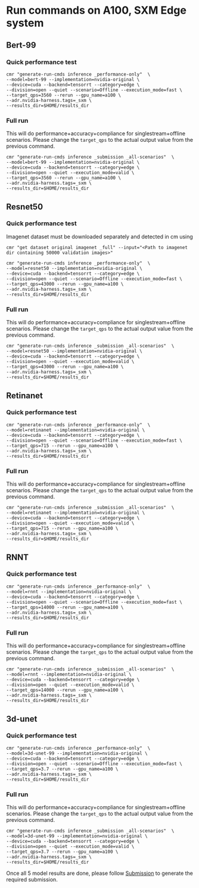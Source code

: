 # Run commands on A100, SXM Edge system

## Bert-99

### Quick performance test
```
cmr "generate-run-cmds inference _performance-only"  \
--model=bert-99 --implementation=nvidia-original \
--device=cuda --backend=tensorrt --category=edge \
--division=open --quiet --scenario=Offline --execution_mode=fast \
--target_qps=3560 --rerun --gpu_name=a100 \
--adr.nvidia-harness.tags=_sxm \
--results_dir=$HOME/results_dir
```

### Full run
This will do performance+accuracy+compliance for singlestream+offline scenarios. Please change the `target_qps` to the actual output value from the previous command.

```
cmr "generate-run-cmds inference _submission _all-scenarios"  \
--model=bert-99 --implementation=nvidia-original \
--device=cuda --backend=tensorrt --category=edge \
--division=open --quiet --execution_mode=valid \
--target_qps=3560 --rerun --gpu_name=a100 \
--adr.nvidia-harness.tags=_sxm \
--results_dir=$HOME/results_dir
```

## Resnet50

### Quick performance test

Imagenet dataset must be downloaded separately and detected in cm using 
```
cmr "get dataset original imagenet _full" --input="<Path to imagenet dir containing 50000 validation images>"
```

```
cmr "generate-run-cmds inference _performance-only"  \
--model=resnet50 --implementation=nvidia-original \
--device=cuda --backend=tensorrt --category=edge \
--division=open --quiet --scenario=Offline --execution_mode=fast \
--target_qps=43000 --rerun --gpu_name=a100 \
--adr.nvidia-harness.tags=_sxm \
--results_dir=$HOME/results_dir
```

### Full run
This will do performance+accuracy+compliance for singlestream+offline scenarios. Please change the `target_qps` to the actual output value from the previous command.

```
cmr "generate-run-cmds inference _submission _all-scenarios"  \
--model=resnet50 --implementation=nvidia-original \
--device=cuda --backend=tensorrt --category=edge \
--division=open --quiet --execution_mode=valid \
--target_qps=43000 --rerun --gpu_name=a100 \
--adr.nvidia-harness.tags=_sxm \
--results_dir=$HOME/results_dir
```

## Retinanet

### Quick performance test
```
cmr "generate-run-cmds inference _performance-only"  \
--model=retinanet --implementation=nvidia-original \
--device=cuda --backend=tensorrt --category=edge \
--division=open --quiet --scenario=Offline --execution_mode=fast \
--target_qps=715 --rerun --gpu_name=a100 \
--adr.nvidia-harness.tags=_sxm \
--results_dir=$HOME/results_dir
```

### Full run
This will do performance+accuracy+compliance for singlestream+offline scenarios. Please change the `target_qps` to the actual output value from the previous command.

```
cmr "generate-run-cmds inference _submission _all-scenarios"  \
--model=retinanet --implementation=nvidia-original \
--device=cuda --backend=tensorrt --category=edge \
--division=open --quiet --execution_mode=valid \
--target_qps=715 --rerun --gpu_name=a100 \
--adr.nvidia-harness.tags=_sxm \
--results_dir=$HOME/results_dir
```

## RNNT


### Quick performance test
```
cmr "generate-run-cmds inference _performance-only"  \
--model=rnnt --implementation=nvidia-original \
--device=cuda --backend=tensorrt --category=edge \
--division=open --quiet --scenario=Offline --execution_mode=fast \
--target_qps=14000 --rerun --gpu_name=a100 \
--adr.nvidia-harness.tags=_sxm \
--results_dir=$HOME/results_dir
```

### Full run
This will do performance+accuracy+compliance for singlestream+offline scenarios. Please change the `target_qps` to the actual output value from the previous command.

```
cmr "generate-run-cmds inference _submission _all-scenarios"  \
--model=rnnt --implementation=nvidia-original \
--device=cuda --backend=tensorrt --category=edge \
--division=open --quiet --execution_mode=valid \
--target_qps=14000 --rerun --gpu_name=a100 \
--adr.nvidia-harness.tags=_sxm \
--results_dir=$HOME/results_dir
```

## 3d-unet


### Quick performance test
```
cmr "generate-run-cmds inference _performance-only"  \
--model=3d-unet-99 --implementation=nvidia-original \
--device=cuda --backend=tensorrt --category=edge \
--division=open --quiet --scenario=Offline --execution_mode=fast \
--target_qps=3.7 --rerun --gpu_name=a100 \
--adr.nvidia-harness.tags=_sxm \
--results_dir=$HOME/results_dir
```

### Full run
This will do performance+accuracy+compliance for singlestream+offline scenarios. Please change the `target_qps` to the actual output value from the previous command.

```
cmr "generate-run-cmds inference _submission _all-scenarios"  \
--model=3d-unet-99 --implementation=nvidia-original \
--device=cuda --backend=tensorrt --category=edge \
--division=open --quiet --execution_mode=valid \
--target_qps=3.7 --rerun --gpu_name=a100 \
--adr.nvidia-harness.tags=_sxm \
--results_dir=$HOME/results_dir
```

Once all 5 model results are done, please follow [Submission](Submission.md) to generate the required submission. 
